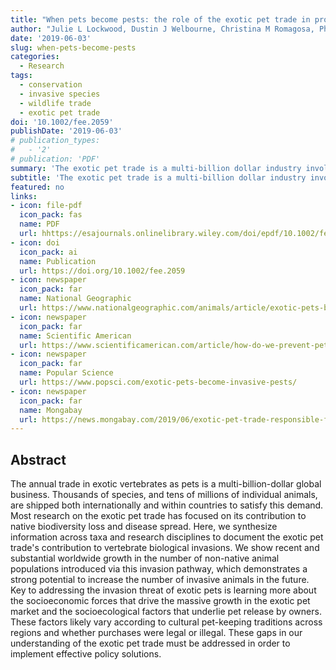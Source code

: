 ```yaml
---
title: "When pets become pests: the role of the exotic pet trade in producing invasive vertebrate animals"
author: "Julie L Lockwood, Dustin J Welbourne, Christina M Romagosa, Phillip Cassey, Nicholas E Mandrak, Angela Strecker, Brian Leung, Oliver C Stringham, Bradley Udell, Diane J Episcopio-Sturgeon, Michael F Tlusty, James Sinclair, Michael R Springborn, Elizabeth F Pienaar, Andrew L Rhyne, Reuben Keller"
date: '2019-06-03'
slug: when-pets-become-pests
categories:
  - Research
tags:
  - conservation
  - invasive species
  - wildlife trade
  - exotic pet trade
doi: '10.1002/fee.2059'
publishDate: '2019-06-03'
# publication_types:
#   - '2'
# publication: 'PDF'
summary: 'The exotic pet trade is a multi-billion dollar industry involving thousands of animal species. Research has historically focused only the conservation and disease risks, however the risk of pets becoming invasive species has been overlooked. We show this trade is now the leading contributor of non-native establishments and invasions worldwide among vertebrates. We highlight areas of future research/policy changes needed to avoid more invasive pets in the future.'
subtitle: 'The exotic pet trade is a multi-billion dollar industry involving thousands of animal species. Research has historically focused only the conservation and disease risks, however the risk of pets becoming invasive species has been overlooked. We show this trade is now the leading contributor of non-native establishments and invasions worldwide among vertebrates. We highlight areas of future research/policy changes needed to avoid more invasive pets in the future.'
featured: no
links:
- icon: file-pdf
  icon_pack: fas
  name: PDF
  url: hhttps://esajournals.onlinelibrary.wiley.com/doi/epdf/10.1002/fee.2059
- icon: doi
  icon_pack: ai
  name: Publication
  url: https://doi.org/10.1002/fee.2059
- icon: newspaper
  icon_pack: far
  name: National Geographic
  url: https://www.nationalgeographic.com/animals/article/exotic-pets-become-invasive-species
- icon: newspaper
  icon_pack: far
  name: Scientific American
  url: https://www.scientificamerican.com/article/how-do-we-prevent-pets-from-becoming-exotic-invaders/
- icon: newspaper
  icon_pack: far
  name: Popular Science
  url: https://www.popsci.com/exotic-pets-become-invasive-pests/
- icon: newspaper
  icon_pack: far
  name: Mongabay
  url: https://news.mongabay.com/2019/06/exotic-pet-trade-responsible-for-hundreds-of-invasive-species-around-the-globe/?alm_mvr=0
---
```


## Abstract

The annual trade in exotic vertebrates as pets is a multi-billion-dollar global business. Thousands of species, and tens of millions of individual animals, are shipped both internationally and within countries to satisfy this demand. Most research on the exotic pet trade has focused on its contribution to native biodiversity loss and disease spread. Here, we synthesize information across taxa and research disciplines to document the exotic pet trade's contribution to vertebrate biological invasions. We show recent and substantial worldwide growth in the number of non-native animal populations introduced via this invasion pathway, which demonstrates a strong potential to increase the number of invasive animals in the future. Key to addressing the invasion threat of exotic pets is learning more about the socioeconomic forces that drive the massive growth in the exotic pet market and the socioecological factors that underlie pet release by owners. These factors likely vary according to cultural pet-keeping traditions across regions and whether purchases were legal or illegal. These gaps in our understanding of the exotic pet trade must be addressed in order to implement effective policy solutions.